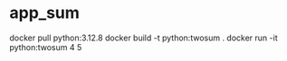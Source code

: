 # app_sum

docker pull python:3.12.8
docker build -t python:twosum .
docker run -it python:twosum 4 5
